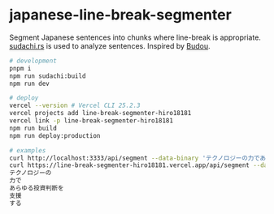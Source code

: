 # japanese-line-break-segmenter

Segment Japanese sentences into chunks where line-break is appropriate.
[sudachi.rs](https://github.com/WorksApplications/sudachi.rs) is used to analyze sentences.
Inspired by [Budou](https://github.com/google/budou).

```sh
# development
pnpm i
npm run sudachi:build
npm run dev

# deploy
vercel --version # Vercel CLI 25.2.3
vercel projects add line-break-segmenter-hiro18181
vercel link -p line-break-segmenter-hiro18181
npm run build
npm run deploy:production

# examples
curl http://localhost:3333/api/segment --data-binary 'テクノロジーの力であらゆる投資判断を支援する'
curl https://line-break-segmenter-hiro18181.vercel.app/api/segment --data-binary 'テクノロジーの力であらゆる投資判断を支援する'
テクノロジーの
力で
あらゆる投資判断を
支援
する
```
